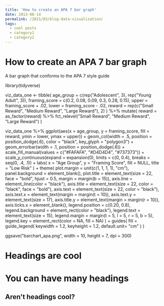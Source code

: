 ```yaml
---
title: 'How to create an APA 7 bar graph'
date: 2013-08-14
permalink: /2021/03/blog-data-visualization/
tags:
  - cool posts
  - category1
  - category2
---
```


# How to create an APA 7 bar graph

A bar graph that conforms to the APA 7 style guide

library(tidyverse)

viz_data_one <- tibble(
  age_group = c(rep("Adolescent", 3), rep("Young Adult", 3)),
  framing_score = c(0.2, 0.08, 0.09, 0.3, 0.28, 0.15),
  upper = framing_score + .02,
  lower = framing_score - .02,
  reward = rep(c("Small Reward", "Medium Reward", "Large Reward"), 2)
) %>% 
  mutate(
    reward = as_factor(reward) %>% fct_relevel("Small Reward",
                                               "Medium Reward",
                                               "Large Reward")
  )

viz_data_one %>% 
  ggplot(aes(x = age_group,
             y = framing_score,
             fill = reward,
             ymin = lower,
             ymax = upper)) +
  geom_col(width = .5, position = position_dodge(.6),
           color = "black", key_glyph = "polygon3") +
  geom_errorbar(width = .1, position = position_dodge(.6)) +
  scale_fill_manual(values = c("#FAFAFA", "#D4D4D4", "#737373")) +
  scale_y_continuous(expand = expansion(0),
                     limits = c(0, 0.4),
                     breaks = seq(0, .4, .1)) +
  labs(
    x = "Age Group",
    y = "Framing Score",
    fill = NULL,
    title = "Low Risk"
  ) +
  theme(
    plot.margin = unit(c(1, 1, 1, 1), "cm"),
    panel.background = element_blank(),
    plot.title = element_text(size = 22, face = "bold",
                              hjust = 0.5,
                              margin = margin(b = 15)),
    axis.line = element_line(color = "black"),
    axis.title = element_text(size = 22, color = "black",
                              face = "bold"),
    axis.text = element_text(size = 22, color = "black"),
    axis.text.x = element_text(margin = margin(t = 10)),
    axis.text.y = element_text(size = 17),
    axis.title.y = element_text(margin = margin(r = 10)),
    axis.ticks.x = element_blank(),
    legend.position = c(0.20, 0.8),
    legend.background = element_rect(color = "black"),
    legend.text = element_text(size = 15),
    legend.margin = margin(t = 5, l = 5, r = 5, b = 5),
    legend.key = element_rect(color = NA, fill = NA)
  ) +
  guides(
    fill = guide_legend(
      keywidth = 1.2,
      keyheight = 1.2,
      default.unit= "cm"
    )
  )


ggsave("barchart_apa.png", width = 10, height = 7, dpi = 300)

Headings are cool
======

You can have many headings
======

Aren't headings cool?
------
